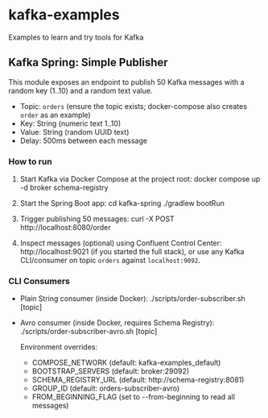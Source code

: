 # kafka-examples
Examples to learn and try tools for Kafka

## Kafka Spring: Simple Publisher
This module exposes an endpoint to publish 50 Kafka messages with a random key (1..10) and a random text value.

- Topic: `orders` (ensure the topic exists; docker-compose also creates `order` as an example)
- Key: String (numeric text 1..10)
- Value: String (random UUID text)
- Delay: 500ms between each message

### How to run
1. Start Kafka via Docker Compose at the project root:
   docker compose up -d broker schema-registry

2. Start the Spring Boot app:
   cd kafka-spring
   ./gradlew bootRun

3. Trigger publishing 50 messages:
   curl -X POST http://localhost:8080/order

4. Inspect messages (optional) using Confluent Control Center: http://localhost:9021 (if you started the full stack),
   or use any Kafka CLI/consumer on topic `orders` against `localhost:9092`.

### CLI Consumers
- Plain String consumer (inside Docker):
  ./scripts/order-subscriber.sh [topic]

- Avro consumer (inside Docker, requires Schema Registry):
  ./scripts/order-subscriber-avro.sh [topic]
  
  Environment overrides:
  - COMPOSE_NETWORK (default: kafka-examples_default)
  - BOOTSTRAP_SERVERS (default: broker:29092)
  - SCHEMA_REGISTRY_URL (default: http://schema-registry:8081)
  - GROUP_ID (default: orders-subscriber-avro)
  - FROM_BEGINNING_FLAG (set to --from-beginning to read all messages)

